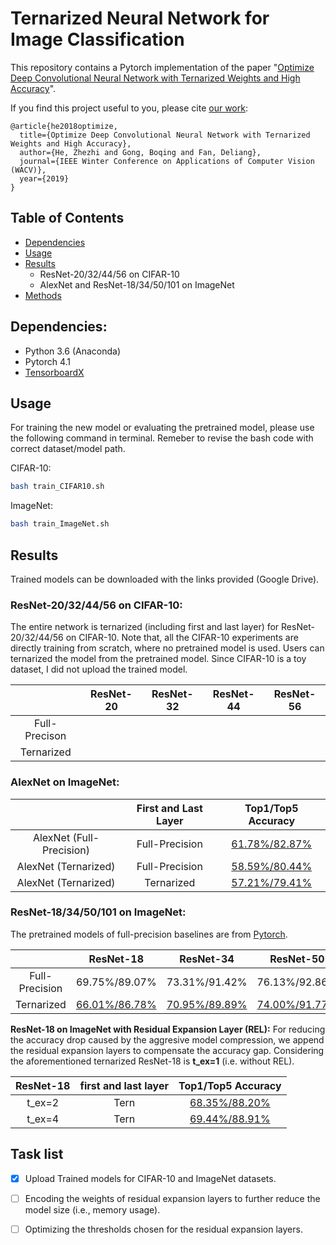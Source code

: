   
  
  
# Ternarized  Neural Network for Image Classification
  
  
This repository contains a Pytorch implementation of the paper "[Optimize Deep Convolutional Neural Network with Ternarized Weights and High Accuracy](https://arxiv.org/abs/1807.07948 )".
  
If you find this project useful to you, please cite [our work](https://arxiv.org/abs/1807.07948 ):
  
  
```
@article{he2018optimize,
  title={Optimize Deep Convolutional Neural Network with Ternarized Weights and High Accuracy},
  author={He, Zhezhi and Gong, Boqing and Fan, Deliang},
  journal={IEEE Winter Conference on Applications of Computer Vision (WACV)},
  year={2019}
}
```
  
## Table of Contents
  
- [Dependencies](#Dependencies )
- [Usage](#Usage )
- [Results](#Results )
  - ResNet-20/32/44/56 on CIFAR-10
  - AlexNet and ResNet-18/34/50/101 on ImageNet
- [Methods](#Methods )
  
  
## Dependencies:
  
  
* Python 3.6 (Anaconda)
* Pytorch 4.1
* [TensorboardX](https://github.com/lanpa/tensorboardX )
  
  
## Usage
  
  
For training the new model or evaluating the pretrained model, please use the following command in terminal. Remeber to revise the bash code with correct dataset/model path.
  
CIFAR-10:
```bash
bash train_CIFAR10.sh
```
  
ImageNet:
```bash
bash train_ImageNet.sh
```
  
## Results
  
Trained models can be downloaded with the links provided (Google Drive).
### ResNet-20/32/44/56 on CIFAR-10:
  
The entire network is ternarized (including first and last layer) for ResNet-20/32/44/56 on CIFAR-10. Note that, all the CIFAR-10 experiments are directly training from scratch, where no pretrained model is used. Users can ternarized the model from the pretrained model. Since CIFAR-10 is a toy dataset, I did not upload the trained model.
  
|      | ResNet-20 | ResNet-32 | ResNet-44 | ResNet-56 |
|:----:|:---------:|:---------:|:---------:|:---------:|
|  Full-Precison  |           |           |           |           |
| Ternarized |           |           |           |           |
  
### AlexNet on ImageNet:
  
|                | First and Last Layer | Top1/Top5 Accuracy |
|:--------------:|:--------------------:|:------------------:|
|  AlexNet (Full-Precision)  |          Full-Precision          |    [61.78%/82.87%](https://drive.google.com/open?id=1nu6FYzSDSw3YR6O2R2ZeNOZPTf8Xz0wX )   |
|  AlexNet (Ternarized) |          Full-Precision          |    [58.59%/80.44%](https://drive.google.com/open?id=1jfjtN-l9h8JxAgZ7l6e9ND5Y3fEfudMc )   |
| AlexNet (Ternarized) |         Ternarized         |    [57.21%/79.41%](https://drive.google.com/open?id=1XI9kw1AzMmOXGhpx93HXIRgwBIKJO3O9 )   |
  
### ResNet-18/34/50/101 on ImageNet:
  
  
The pretrained models of full-precision baselines are from [Pytorch](https://github.com/pytorch/examples/tree/master/imagenet ). 
  
|      | ResNet-18 | ResNet-34 | ResNet-50 | 
|:----:|:---------:|:---------:|:---------:|
|  Full-Precision  |     69.75%/89.07%     |      73.31%/91.42%     |       76.13%/92.86%    |    
| Ternarized |     [66.01%/86.78%](https://drive.google.com/open?id=1jCBfMDeSSHXBBXYYTfr1PAHRuOQpmpSh )      |     [70.95%/89.89%](https://drive.google.com/open?id=1dLQTy5jq5BIVbkWs1lEeqZKkyPBmmHvS )      |      [74.00%/91.77%](https://drive.google.com/open?id=1beceMaHgP0d8CzMqsbuttfynbXfxnU6R )     | 
  
  
**ResNet-18 on ImageNet with Residual Expansion Layer (REL):**
For reducing the accuracy drop caused by the aggresive model compression, we append the residual expansion layers to compensate the accuracy gap. Considering the aforementioned ternarized ResNet-18 is **t_ex=1** (i.e. without REL).
  
|   ResNet-18     | first and last layer | Top1/Top5 Accuracy |
|:------:|:--------------------:|:------------------:|
| t_ex=2 |         Tern         |    [68.35%/88.20%](https://drive.google.com/open?id=1u3ViNml0xCPO2kUcQSif4ttLMnZCExiT )   |
| t_ex=4 |         Tern         |    [69.44%/88.91%](https://drive.google.com/open?id=1jHqLQHmyU9B7oLlSmPi3Q06OJBkhS6iA )   |
  
  
  
  
  
  
  
## Task list
  
- [x] Upload Trained models for CIFAR-10 and ImageNet datasets.
  
  
- [ ] Encoding the weights of residual expansion layers to further reduce the model size (i.e., memory usage).
  
- [ ] Optimizing the thresholds chosen for the residual expansion layers.
  
  
  